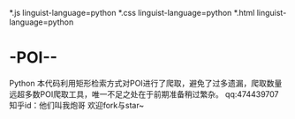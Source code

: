 *.js linguist-language=python
*.css linguist-language=python
*.html linguist-language=python
# -POI--
Python
本代码利用矩形检索方式对POI进行了爬取，避免了过多遗漏，爬取数量远超多数POI爬取工具，唯一不足之处在于前期准备稍过繁杂。
qq:474439707
知乎id：他们叫我炮哥
欢迎fork与star~
